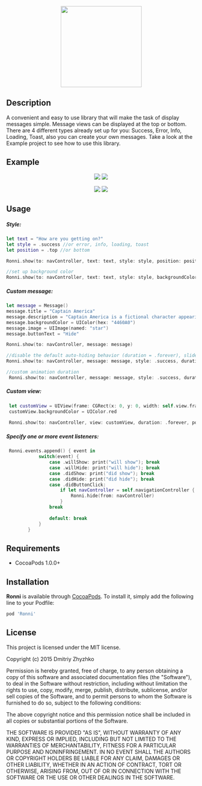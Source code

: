 
<p align="center"> 
  <img height = "215px" src="/Images/logo.jpg">
</p>

## Description

A convenient and easy to use library that will make the task of display messages simple. Message views can be displayed at the top or bottom. There are 4 different types already set up for you: Success, Error, Info, Loading, Toast, also you can create your own messages. Take a look at the Example project to see how to use this library. 

## Example

<p align="center">
  <img src="/Images/style.gif">
  <img src="/Images/loading.gif">
</p>

<p align="center">
  <img src="/Images/title.gif">
  <img src="/Images/custom.gif">
</p>



## Usage

##### Style:

```swift
let text = "How are you getting on?"
let style = .success //or error, info, loading, toast
let position = .top //or bottom

Ronni.show(to: navController, text: text, style: style, position: position)

//set up background color
Ronni.show(to: navController, text: text, style: style, backgroundColor: UIColor.blue)

```

##### Custom message:

```swift
let message = Message()
message.title = "Captain America"
message.description = "Captain America is a fictional character appearing in American comic books"
message.backgroundColor = UIColor(hex: "4460A0")
message.image = UIImage(named: "star")
message.buttonText = "Hide"

Ronni.show(to: navController, message: message)

//disable the default auto-hiding behavior (duration = .forever), slide up from the bottom (position = .bottom)
Ronni.show(to: navController, message: message, style: .success, duration: .forever, position: .bottom)

//custom animation duration
 Ronni.show(to: navController, message: message, style: .success, duration: .automatic, position: .top, animTime: 0.0)
```

##### Custom view:

```swift
 let customView = UIView(frame: CGRect(x: 0, y: 0, width: self.view.frame.size.width, height: 40))
 customView.backgroundColor = UIColor.red
              
 Ronni.show(to: navController, view: customView, duration: .forever, position: .top)
```
##### Specify one or more event listeners:
```swift
 Ronni.events.append() { event in
            switch(event) {
                case .willShow: print("will show"); break
                case .willHide: print("will hide"); break
                case .didShow: print("did show"); break
                case .didHide: print("did hide"); break
                case .didButtonClick:
                    if let navController = self.navigationController {
                        Ronni.hide(from: navController)
                    }
                break
                
                default: break
            }
        }
```
## Requirements

- CocoaPods 1.0.0+

## Installation

**Ronni** is available through [CocoaPods](http://cocoapods.org). To install
it, simply add the following line to your Podfile:

```ruby
pod 'Ronni'
```
## License

This project is licensed under the MIT license.

Copyright (c) 2015 Dmitriy Zhyzhko

Permission is hereby granted, free of charge, to any person obtaining a copy
of this software and associated documentation files (the "Software"), to deal
in the Software without restriction, including without limitation the rights
to use, copy, modify, merge, publish, distribute, sublicense, and/or sell
copies of the Software, and to permit persons to whom the Software is
furnished to do so, subject to the following conditions:

The above copyright notice and this permission notice shall be included in
all copies or substantial portions of the Software.

THE SOFTWARE IS PROVIDED "AS IS", WITHOUT WARRANTY OF ANY KIND, EXPRESS OR
IMPLIED, INCLUDING BUT NOT LIMITED TO THE WARRANTIES OF MERCHANTABILITY,
FITNESS FOR A PARTICULAR PURPOSE AND NONINFRINGEMENT. IN NO EVENT SHALL THE
AUTHORS OR COPYRIGHT HOLDERS BE LIABLE FOR ANY CLAIM, DAMAGES OR OTHER
LIABILITY, WHETHER IN AN ACTION OF CONTRACT, TORT OR OTHERWISE, ARISING FROM,
OUT OF OR IN CONNECTION WITH THE SOFTWARE OR THE USE OR OTHER DEALINGS IN
THE SOFTWARE.
